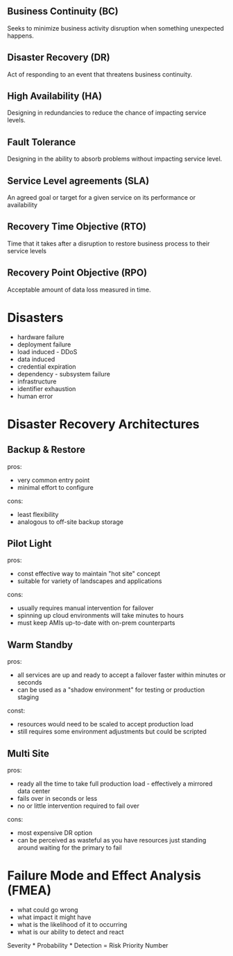 ## Business Continuity (BC)
Seeks to minimize business activity disruption when something unexpected happens.

## Disaster Recovery (DR)
Act of responding to an event that threatens business continuity.

## High Availability (HA)
Designing in redundancies to reduce the chance of impacting service levels.

## Fault Tolerance
Designing in the ability to absorb problems without impacting service level.

## Service Level agreements (SLA)
An agreed goal or target for a given service on its performance or availability

## Recovery Time Objective (RTO)
Time that it takes after a disruption to restore business process to their service levels

## Recovery Point Objective (RPO)
Acceptable amount of data loss measured in time.

# Disasters
- hardware failure
- deployment failure
- load induced - DDoS
- data induced
- credential expiration
- dependency - subsystem failure
- infrastructure
- identifier exhaustion
- human error

# Disaster Recovery Architectures
## Backup & Restore
pros:
- very common entry point
- minimal effort to configure

cons:
- least flexibility
- analogous to off-site backup storage

## Pilot Light

pros:
- const effective way to maintain "hot site" concept
- suitable for variety of landscapes and applications

cons:
- usually requires manual intervention for failover
- spinning up cloud environments will take minutes to hours
- must keep AMIs up-to-date with on-prem counterparts

## Warm Standby
pros:
- all services are up and ready to accept a failover faster within minutes or seconds
- can be used as a "shadow environment" for testing or production staging

const:
- resources would need to be scaled to accept production load
- still requires some environment adjustments but could be scripted
## Multi Site

pros:
- ready all the time to take full production load - effectively a mirrored data center
- fails over in seconds or less
- no or little intervention required to fail over

cons:
- most expensive DR option
- can be perceived as wasteful as you have resources just standing around waiting for the primary to fail

# Failure Mode and Effect Analysis (FMEA)
- what could go wrong
- what impact it might have
- what is the likelihood of it to occurring
- what is our ability to detect and react

Severity * Probability * Detection = Risk Priority Number